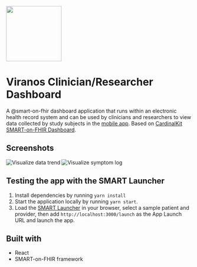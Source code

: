 <img src="https://user-images.githubusercontent.com/1212163/113707563-140ffc80-96ae-11eb-9339-1d1297c9d21d.png" width="150" />

# Viranos Clinician/Researcher Dashboard

A @smart-on-fhir dashboard application that runs within an electronic health record system and can be used by clinicians and researchers to view data collected by study subjects in the [mobile app](https://github.com/vishnuravi/viranos/). Based on [CardinalKit SMART-on-FHIR Dashboard](https://github.com/cardinalkit/CardinalKit-SMART-on-FHIR/).

## Screenshots

![Visualize data trend](https://user-images.githubusercontent.com/1212163/116002358-60709d00-a5c7-11eb-92de-b760df937bc6.JPG)
![Visualize symptom log](https://user-images.githubusercontent.com/1212163/116002368-69fa0500-a5c7-11eb-9c8a-bb4dc1db56ad.JPG)

## Testing the app with the SMART Launcher

1. Install dependencies by running `yarn install`
2. Start the application locally by running `yarn start`.
3. Load the [SMART Launcher](https://launch.smarthealthit.org) in your browser, select a sample patient and provider, then add `http://localhost:3000/launch` as the App Launch URL and launch the app.

## Built with

- React
- SMART-on-FHIR framework
